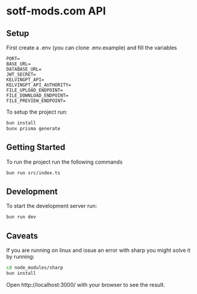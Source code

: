 # sotf-mods.com API

## Setup
First create a .env (you can clone .env.example) and fill the variables
```env
PORT=
BASE_URL=
DATABASE_URL=
JWT_SECRET=
KELVINGPT_API=
KELVINGPT_API_AUTHORITY=
FILE_UPLOAD_ENDPOINT=
FILE_DOWNLOAD_ENDPOINT=
FILE_PREVIEW_ENDPOINT=
```

To setup the project run:

```bash
bun install
bunx prisma generate
```

## Getting Started
To run the project run the following commands

```bash
bun run src/index.ts
```

## Development
To start the development server run:
```bash
bun run dev
```

## Caveats
If you are running on linux and issue an error with sharp you might solve it by running:
```bash
cd node_modules/sharp
bun install
```

Open http://localhost:3000/ with your browser to see the result.